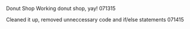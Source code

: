 Donut Shop
Working donut shop, yay!
071315

Cleaned it up, removed unneccessary code and if/else statements
071415
